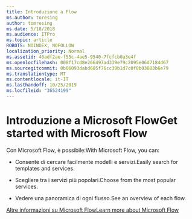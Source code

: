 ```yaml
---
title: Introduzione a Flow
ms.author: toresing
author: tomresing
ms.date: 5/18/2018
ms.audience: ITPro
ms.topic: article
ROBOTS: NOINDEX, NOFOLLOW
localization_priority: Normal
ms.assetid: 46adf2ae-f55c-4ae5-9540-7fcfcb0a3e4f
ms.openlocfilehash: 008f17cd8e266497ad339e79c2095e06d7184d67
ms.sourcegitcommit: 0b06093dabd685f76cc39b1d7c0f8b03883b6e79
ms.translationtype: MT
ms.contentlocale: it-IT
ms.lasthandoff: 10/25/2019
ms.locfileid: "36524199"
---
```

# <a name="get-started-with-microsoft-flow"></a><span data-ttu-id="40931-102">Introduzione a Microsoft Flow</span><span class="sxs-lookup"><span data-stu-id="40931-102">Get started with Microsoft Flow</span></span>

<span data-ttu-id="40931-103">Con Microsoft Flow, è possibile:</span><span class="sxs-lookup"><span data-stu-id="40931-103">With Microsoft Flow, you can:</span></span>
  
- <span data-ttu-id="40931-104">Consente di cercare facilmente modelli e servizi.</span><span class="sxs-lookup"><span data-stu-id="40931-104">Easily search for templates and services.</span></span>
    
- <span data-ttu-id="40931-105">Scegliere tra i servizi più popolari.</span><span class="sxs-lookup"><span data-stu-id="40931-105">Choose from the most popular services.</span></span>
    
- <span data-ttu-id="40931-106">Vedere una panoramica di ogni flusso.</span><span class="sxs-lookup"><span data-stu-id="40931-106">See an overview of each flow.</span></span>
    
[<span data-ttu-id="40931-107">Altre informazioni su Microsoft Flow</span><span class="sxs-lookup"><span data-stu-id="40931-107">Learn more about Microsoft Flow</span></span>](https://go.microsoft.com/fwlink/?linkid=874446)
  

